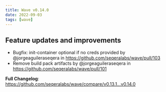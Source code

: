 ```yaml
---
title: Wave v0.14.0
date: 2022-09-03
tags: [wave]
---
```


## Feature updates and improvements

- Bugfix: init-container optional if no creds provided by @jorgeaguileraseqera in https://github.com/seqeralabs/wave/pull/103
- Remove build pack artifacts by @jorgeaguileraseqera in https://github.com/seqeralabs/wave/pull/101

**Full Changelog**: https://github.com/seqeralabs/wave/compare/v0.13.1...v0.14.0
